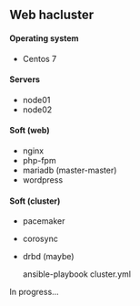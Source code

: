 ## Web hacluster

#### Operating system
- Centos 7

#### Servers
- node01
- node02

#### Soft (web)
- nginx
- php-fpm
- mariadb (master-master)
- wordpress

#### Soft (cluster)
- pacemaker
- corosync
- drbd (maybe)

	ansible-playbook cluster.yml

In progress...
